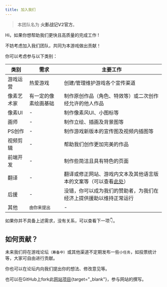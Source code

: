 ```yaml
---
title: 加入我们
---
```


> 本团队名为 **火影战记V2官方**。

Hi，如果你想帮助我们更快且高质量的完成工作 !

不妨考虑加入我们团队，共同为本游戏做出贡献！

你可以考虑参与以下类别：

| 类别        | 需求 | 主要工作 |
| ---------- | --- | ------ |
| 游戏运营     | 热爱游戏 | 创建/管理维护游戏各个宣传渠道 |
| 像素艺术家   | 有一定的像素绘画基础 | 制作原创作品（角色、特效等）或二次创作经允许的他人作品 |
| 像素UI      | - | 制作像素风UI、小图标等 |
| 画师        | - | 制作立绘、插画及背景图等 |
| PS创作      | - | 制作游戏新版本的宣传图及视频内插图等 |
| 视频剪辑    | - | 帮助我们创作更加完美的作品 |
| 前端开发    | - | 制作些简洁且具有特色的页面 |
| 翻译        | - | 翻译或修正网站、游戏内文本及其他语言版本的文案等（可以查看[此处](https://zh.crowdin.com/project/nsv2)） |
| 后援        | - | 没错，你可以成为我们的赞助者，为我们在经济上提供援助以维持正常运行 |
| 其他        | `由你来提出` | - |

如果你并不具备上述需求，没有关系，可以查看下一项👇。

## 如何贡献？

未来我们将在游戏论坛`（筹备中）`或其他渠道不定期发布一些`小任务`，如投票统计等，大家可自由进行贡献。

你也可以在论坛内向我们提出你的想法、修改意见等。

也可以在GitHub上fork此[网站项目](https://github.com/real-re/nsv2-website){target="_blank"}，参与网站的撰写。
